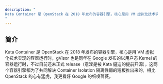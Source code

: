 ```yaml
---
description: "
Kata Container 是 OpenStack 在 2018 年发布的容器引擎，核心是用 VM 虚拟化技术实现的容器运行时，gVisor 也是同年在 Google 发布的以用户态 Kernel 的容器运行时，不过目前还未正式 release（意淫是被 Kata 逼迫的提前开源），这两个容器引擎都为了共同解决 Container Isolation 隔离性弱的短板推出来的，相比 OpenStack 的心有猛虎，我更看好 Google 的细嗅蔷薇。
"
---
```


## 简介
Kata Container 是 OpenStack 在 2018 年发布的容器引擎，核心是用 VM 虚拟化技术实现的容器运行时，gVisor 也是同年在 Google 发布的以用户态 Kernel 的容器运行时，不过目前还未正式 release（意淫是被 Kata 逼迫的提前开源），这两个容器引擎都为了共同解决 Container Isolation 隔离性弱的短板推出来的，相比 OpenStack 的心有猛虎，我更看好 Google 的细嗅蔷薇。
